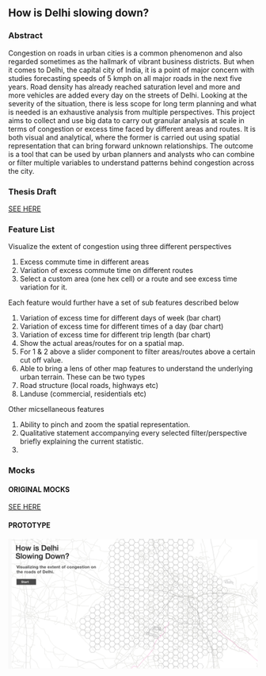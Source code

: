 ## How is Delhi slowing down?

### Abstract
Congestion on roads in urban cities is a common phenomenon and also regarded sometimes as the hallmark of vibrant business districts. But when it comes to Delhi, the capital city of India, it is a point of major concern with studies forecasting speeds of 5 kmph on all major roads in the next five years. Road density has already reached saturation level and more and more vehicles are added every day on the streets of Delhi. Looking at the severity of the situation, there is less scope for long term planning and what is needed is an exhaustive analysis from multiple perspectives. This project aims to collect and use big data to carry out granular analysis at scale in terms of congestion or excess time faced by different areas and routes. It is both visual and analytical, where the former is carried out using spatial representation that can bring forward unknown relationships. The outcome is a tool that can be used by urban planners and analysts who can combine or filter multiple variables to understand patterns behind congestion across the city.

### Thesis Draft
[SEE HERE](https://docs.google.com/document/d/13JJJJHjDaktTiu8F4YQbtXkYz0Dk4p7SwXnuPv4q9Qs/edit)

### Feature List
Visualize the extent of congestion using three different perspectives
1. Excess commute time in different areas
2. Variation of excess commute time on different routes
3. Select a custom area (one hex cell) or a route and see excess time variation for it.

Each feature would further have a set of sub features described below
1. Variation of excess time for different days of week (bar chart)
2. Variation of excess time for different times of a day (bar chart)
3. Variation of excess time for different trip length (bar chart)
4. Show the actual areas/routes for on a spatial map.
5. For 1 & 2 above a slider component to filter areas/routes above a certain cut off value.
6. Able to bring a lens of other map features to understand the underlying urban terrain. These can be two types
  1. Road structure (local roads, highways etc)
  2. Landuse (commercial, residentials etc)

Other micsellaneous features
1. Ability to pinch and zoom the spatial representation.
2. Qualitative statement accompanying every selected filter/perspective briefly explaining the current statistic.
3. 

### Mocks

#### ORIGINAL MOCKS
[SEE HERE](https://github.com/agaase/msdv-thesis/tree/master/visualization/mocks4)

#### PROTOTYPE
[![IMAGE](https://raw.githubusercontent.com/agaase/msdv-thesis/master/visualization/mocks4/0.png)](https://marvelapp.com/87dc11j)


